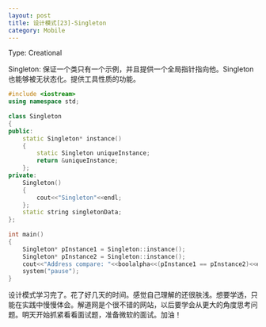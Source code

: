 ```yaml
---
layout: post
title: 设计模式[23]-Singleton
category: Mobile
---
```


Type: Creational

Singleton: 保证一个类只有一个示例，并且提供一个全局指针指向他。Singleton也能够被无状态化。提供工具性质的功能。

```c++
#include <iostream>  
using namespace std;  
  
class Singleton  
{  
public:  
    static Singleton* instance()  
    {  
        static Singleton uniqueInstance;  
        return &uniqueInstance;  
    };  
private:  
    Singleton()    
    {    
        cout<<"Singleton"<<endl;    
    };   
    static string singletonData;  
};  
  
int main()  
{  
    Singleton* pInstance1 = Singleton::instance();  
    Singleton* pInstance2 = Singleton::instance();  
    cout<<"Address compare: "<<boolalpha<<(pInstance1 == pInstance2)<<endl;  
    system("pause");      
}
```

设计模式学习完了。花了好几天的时间。感觉自己理解的还很肤浅。想要学透，只能在实践中慢慢体会。解道网是个很不错的网站，以后要学会从更大的角度思考问题。明天开始抓紧看看面试题，准备微软的面试。加油！
